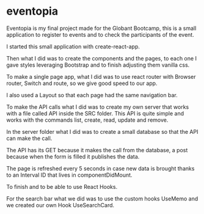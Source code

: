 # eventopia
Eventopia is my final project made for the Globant Bootcamp, this is a small application to register to events and to check the participants of the event. 

I started this small application with create-react-app.

Then what I did was to create the components and the pages, to each one I gave styles leveraging Bootstrap and to finish adjusting them vanilla css.

To make a single page app, what I did was to use react router with Browser router, Switch and route, so we give good speed to our app.

I also used a Layout so that each page had the same navigation bar.

To make the API calls what I did was to create my own server that works with a file called API inside the SRC folder. This API is quite simple and works with the commands list, create, read, update and remove.

In the server folder what I did was to create a small database so that the API can make the call.

The API has its GET because it makes the call from the database, a post because when the form is filled it publishes the data.

The page is refreshed every 5 seconds in case new data is brought thanks to an Interval ID that lives in componentDidMount.

To finish and to be able to use React Hooks.

For the search bar what we did was to use the custom hooks UseMemo and we created our own Hook UseSearchCard.
